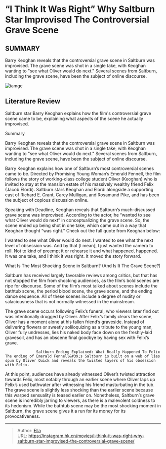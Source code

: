 # “I Think It Was Right” Why Saltburn Star Improvised The Controversial Grave Scene


## SUMMARY 



  Barry Keoghan reveals that the controversial grave scene in Saltburn was improvised.   The grave scene was shot in a single take, with Keoghan wanting to &#34;see what Oliver would do next.&#34;   Several scenes from Saltburn, including the grave scene, have been the subject of online discourse.  

![iamge](https://static1.srcdn.com/wordpress/wp-content/uploads/2024/01/barry-keoghan-as-oliver-quick-in-saltburn.jpg)

## Literature Review

Saltburn star Barry Keoghan explains how the film&#39;s controversial grave scene came to be, explaining what aspects of the scene he actually improvised.





Summary

  Barry Keoghan reveals that the controversial grave scene in Saltburn was improvised.   The grave scene was shot in a single take, with Keoghan wanting to &#34;see what Oliver would do next.&#34;   Several scenes from Saltburn, including the grave scene, have been the subject of online discourse.  







Barry Keoghan explains how one of Saltburn’s most controversial scenes came to be. Directed by Promising Young Woman’s Emerald Fennell, the film follows the story of working-class college student Oliver (Keoghan) who is invited to stay at the mansion estate of his massively wealthy friend Felix (Jacob Elordi). Saltburn stars Keoghan and Elordi alongside a supporting cast of Richard E. Grant, Carey Mulligan, and Rosamund Pike, and has been the subject of copious discussion online.

Speaking with Deadline, Keoghan reveals that Saltburn’s much-discussed grave scene was improvised. According to the actor, he “wanted to see what Oliver would do next” in conceptualizing the grave scene. So, the scene ended up being shot in one take, which came out in a way that Keoghan thought “was right.” Check out the full quote from Keoghan below:


I wanted to see what Oliver would do next. I wanted to see what the next level of obsession was. And by that [I mean], I just wanted the camera to roll. Not to kind of preempt it or rehearse it and what happened, happened. It was one take, and I think it was right. It moved the story forward.






 What Is The Most Shocking Scene in Saltburn? (And Is It The Grave Scene?) 
         

Saltburn has received largely favorable reviews among critics, but that has not stopped the film from shocking audiences, as the film’s bold scenes are ripe for discourse. Some of the film’s most talked about scenes include the bathtub scene, the period blood scene, the grave scene, and the ending dance sequence. All of these scenes include a degree of nudity or salaciousness that is not normally witnessed in the mainstream.

The grave scene occurs following Felix’s funeral, who viewers later find out was intentionally drugged by Oliver. After Felix’s family clears the scene, Oliver has a moment alone at his fallen friend’s graveside. Instead of delivering flowers or sweetly soliloquizing as a tribute to the young man, Oliver fully undresses, lies his naked body face down on the freshly-laid gravesoil, and has an obscene final goodbye by having sex with Felix’s grave.




                  Saltburn Ending Explained: What Really Happened To Felix   The ending of Emerald Fennell&#39;s Saltburn is built on a web of lies spun by Oliver Quick and reveals the twisted layers of his obsession with Felix.   

At this point, audiences have already witnessed Oliver’s twisted attraction towards Felix, most notably through an earlier scene where Oliver laps up Felix’s used bathwater after witnessing his friend masturbating in the tub. The grave scene is slightly less shocking than the earlier scene because this warped sensuality is teased earlier on. Nonetheless, Saltburn’s grave scene is incredibly jarring to viewers, as there is a malevolent coldness to its hedonism. While the bathtub scene may be the most shocking moment in Saltburn, the grave scene gives it a run for its money for its provocativeness.



---

> Author: [Ella](https://instagram.hk.cn/)  
> URL: https://instagram.hk.cn/movies/i-think-it-was-right-why-saltburn-star-improvised-the-controversial-grave-scene/  

